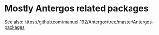 # Mostly Antergos related packages
See also: https://github.com/manuel-192/Antergos/tree/master/Antergos-packages

